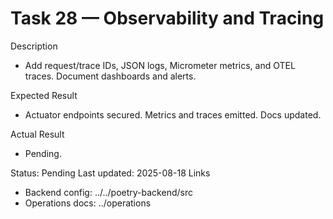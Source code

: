 <!--
File: 28-observability-and-tracing.md
Purpose: Enhance logs, metrics, and tracing. Add MDC correlation IDs,
Micrometer metrics, and OpenTelemetry tracing. Wire health and jobs
visibility. All Rights Reserved. Arodi Emmanuel
-->

# Task 28 — Observability and Tracing

Description

- Add request/trace IDs, JSON logs, Micrometer metrics, and OTEL traces.
  Document dashboards and alerts.

Expected Result

- Actuator endpoints secured. Metrics and traces emitted. Docs updated.

Actual Result

- Pending.

Status: Pending Last updated: 2025-08-18 Links

- Backend config: ../../poetry-backend/src
- Operations docs: ../operations
